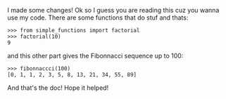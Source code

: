I made some changes! 
Ok so I guess you are reading this cuz you wanna use my code. There are some
functions that do stuf and thats:

    >>> from simple_functions import factorial
    >>> factorial(10)
    9

and this other part gives the Fibonnacci sequence up to 100:

    >>> fibonnaccci(100)
    [0, 1, 1, 2, 3, 5, 8, 13, 21, 34, 55, 89]
And that's the doc! Hope it helped! 

